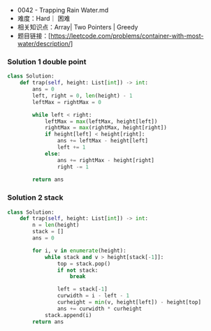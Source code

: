 * 0042 -  Trapping Rain Water.md
* 难度：Hard｜ 困难
* 相关知识点：Array| Two Pointers | Greedy
* 题目链接：[https://leetcode.com/problems/container-with-most-water/description/]

### Solution 1  double point

```python
class Solution:
    def trap(self, height: List[int]) -> int:
        ans = 0
        left, right = 0, len(height) - 1
        leftMax = rightMax = 0

        while left < right:
            leftMax = max(leftMax, height[left])
            rightMax = max(rightMax, height[right])
            if height[left] < height[right]:
                ans += leftMax - height[left]
                left += 1
            else:
                ans += rightMax - height[right]
                right -= 1
        
        return ans
```

### Solution 2 stack

```python
class Solution:
    def trap(self, height: List[int]) -> int:
        n = len(height)
        stack = []
        ans = 0

        for i, v in enumerate(height):
            while stack and v > height[stack[-1]]:
                top = stack.pop()
                if not stack:
                    break

                left = stack[-1]
                curwidth = i - left - 1
                curheight = min(v, height[left]) - height[top]
                ans += curwidth * curheight
            stack.append(i)
        return ans

```
